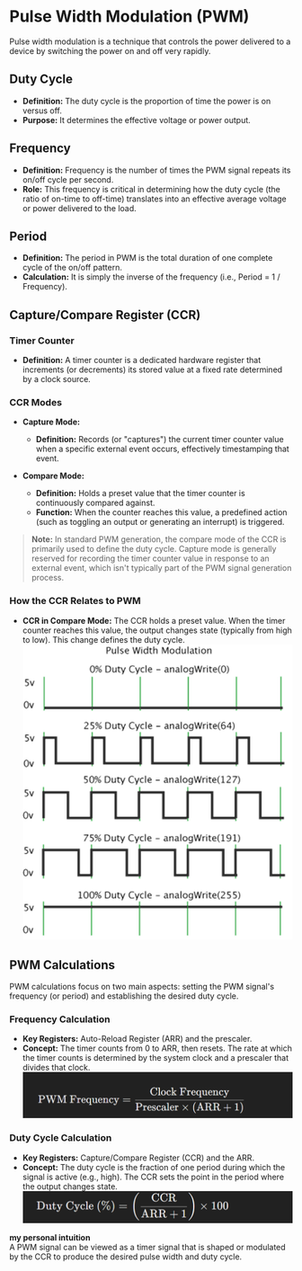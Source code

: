 # Pulse Width Modulation (PWM)

Pulse width modulation is a technique that controls the power delivered to a device by switching the power on and off very rapidly.

## Duty Cycle

- **Definition:** The duty cycle is the proportion of time the power is on versus off.
- **Purpose:** It determines the effective voltage or power output.

## Frequency

- **Definition:** Frequency is the number of times the PWM signal repeats its on/off cycle per second.
- **Role:** This frequency is critical in determining how the duty cycle (the ratio of on-time to off-time) translates into an effective average voltage or power delivered to the load.

## Period

- **Definition:** The period in PWM is the total duration of one complete cycle of the on/off pattern.
- **Calculation:** It is simply the inverse of the frequency (i.e., Period = 1 / Frequency).

## Capture/Compare Register (CCR)

### Timer Counter

- **Definition:** A timer counter is a dedicated hardware register that increments (or decrements) its stored value at a fixed rate determined by a clock source.

### CCR Modes

- **Capture Mode:**
  - **Definition:** Records (or "captures") the current timer counter value when a specific external event occurs, effectively timestamping that event.
  
- **Compare Mode:**
  - **Definition:** Holds a preset value that the timer counter is continuously compared against.
  - **Function:** When the counter reaches this value, a predefined action (such as toggling an output or generating an interrupt) is triggered.

> **Note:** In standard PWM generation, the compare mode of the CCR is primarily used to define the duty cycle. Capture mode is generally reserved for recording the timer counter value in response to an external event, which isn't typically part of the PWM signal generation process.

### How the CCR Relates to PWM

- **CCR in Compare Mode:** The CCR holds a preset value. When the timer counter reaches this value, the output changes state (typically from high to low). This change defines the duty cycle.
![alt text](PWM_waveForm.png)
## PWM Calculations

PWM calculations focus on two main aspects: setting the PWM signal's frequency (or period) and establishing the desired duty cycle.

### Frequency Calculation

- **Key Registers:** Auto-Reload Register (ARR) and the prescaler.
- **Concept:** The timer counts from 0 to ARR, then resets. The rate at which the timer counts is determined by the system clock and a prescaler that divides that clock.
![alt text](PWM_Freqeucy_cal.png)

### Duty Cycle Calculation

- **Key Registers:** Capture/Compare Register (CCR) and the ARR.
- **Concept:** The duty cycle is the fraction of one period during which the signal is active (e.g., high). The CCR sets the point in the period where the output changes state.
![alt text](DutyCycleCal.png)

**my personal intuition**  
A PWM signal can be viewed as a timer signal that is shaped or modulated by the CCR to produce the desired pulse width and duty cycle.
